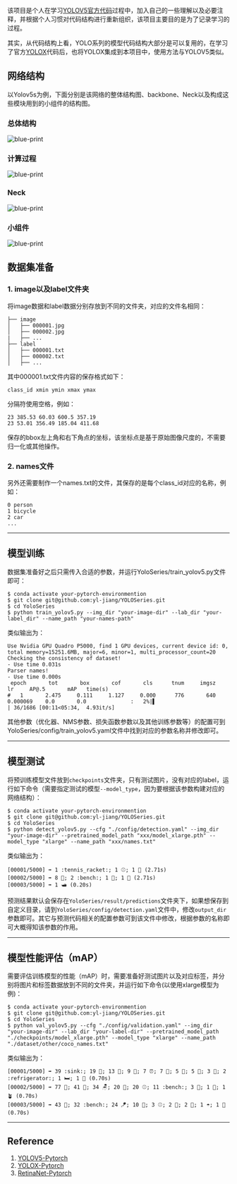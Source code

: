 该项目是个人在学习[YOLOV5官方代码](https://github.com/ultralytics/yolov5)过程中，加入自己的一些理解以及必要注释，并根据个人习惯对代码结构进行重新组织，该项目主要目的是为了记录学习的过程。

其实，从代码结构上看，YOLO系列的模型代码结构大部分是可以复用的，在学习了官方[YOLOX](https://github.com/Megvii-BaseDetection/YOLOX)代码后，也将YOLOX集成到本项目中，使用方法与YOLOV5类似。
## 网络结构
以Yolov5s为例，下面分别是该网络的整体结构图、backbone、Neck以及构成这些模块用到的小组件的结构图。
### 总体结构
![blue-print](https://github.com/yl-jiang/Yolov5/blob/main/figures/yolov5.svg)
### 计算过程
![blue-print](https://github.com/yl-jiang/Yolov5/blob/main/figures/detail.svg)
### Neck
![blue-print](https://github.com/yl-jiang/Yolov5/blob/main/figures/neck.png)
### 小组件
![blue-print](https://github.com/yl-jiang/Yolov5/blob/main/figures/detail2.svg)

## 数据集准备
### 1. image以及label文件夹
将image数据和label数据分别存放到不同的文件夹，对应的文件名相同：
```
├── image  
│   ├── 000001.jpg
│   ├── 000002.jpg
|   ├── ...
├── label
│   ├── 000001.txt
│   ├── 000002.txt
│   ├── ...
```
其中000001.txt文件内容的保存格式如下：
```
class_id xmin ymin xmax ymax
```
分隔符使用空格，例如：
```
23 385.53 60.03 600.5 357.19
23 53.01 356.49 185.04 411.68
```

保存的bbox左上角和右下角点的坐标，该坐标点是基于原始图像尺度的，不需要归一化或其他操作。

### 2. names文件
另外还需要制作一个names.txt的文件，其保存的是每个class_id对应的名称，例如：
```
0 person
1 bicycle
2 car
...
```
---
## 模型训练
数据集准备好之后只需传入合适的参数，并运行YoloSeries/train_yolov5.py文件即可：
```
$ conda activate your-pytorch-environmention
$ git clone git@github.com:yl-jiang/YOLOSeries.git
$ cd YoloSeries
$ python train_yolov5.py --img_dir "your-image-dir" --lab_dir "your-label_dir" --name_path "your-names-path"
```

类似输出为：
```
Use Nvidia GPU Quadro P5000, find 1 GPU devices, current device id: 0, total memory=15251.6MB, major=6, minor=1, multi_processor_count=20
Checking the consistency of dataset!
- Use time 0.031s
Parser names!
- Use time 0.000s
 epoch       tot       box       cof       cls      tnum     imgsz        lr     AP@.5       mAP   time(s)
#   1       2.475     0.111     1.127     0.000      776       640     0.000069    0.0       0.0              :   2%|▌                         | 36/1686 [00:11<05:34,  4.93it/s]
```

其他参数（优化器、NMS参数、损失函数参数以及其他训练参数等）的配置可到YoloSeries/config/train_yolov5.yaml文件中找到对应的参数名称并修改即可。

---
## 模型测试
将预训练模型文件放到```checkpoints```文件夹，只有测试图片，没有对应的label，运行如下命令（需要指定测试的模型```--model_type```，因为要根据该参数构建对应的网络结构）：
```
$ conda activate your-pytorch-environmention
$ git clone git@github.com:yl-jiang/YOLOSeries.git
$ cd YoloSeries
$ python detect_yolov5.py --cfg "./config/detection.yaml" --img_dir "your-image-dir" --pretrained_model_path "xxx/model_xlarge.pth" --model_type "xlarge" --name_path "xxx/names.txt"
```

类似输出为：
```
[00001/5000] ➡️ 1 :tennis_racket:; 1 ⚾; 1 🧑 (2.71s)
[00002/5000] ➡️ 8 🧑; 2 :bench:; 1 💼; 1 🚆 (2.71s)
[00003/5000] ➡️ 1 🛥 (0.20s)
```

预测结果默认会保存在```YoloSeries/result/predictions```文件夹下，如果想保存到自定义目录，请到```YoloSeries/config/detection.yaml```文件中，修改```output_dir```参数即可。其它与预测代码相关的配置参数可到该文件中修改，根据参数的名称即可大概得知该参数的作用。

---
## 模型性能评估（mAP）

需要评估训练模型的性能（mAP）时，需要准备好测试图片以及对应标签，并分别将图片和标签数据放到不同的文件夹，并运行如下命令(以使用xlarge模型为例)：
```
$ conda activate your-pytorch-environmention
$ git clone git@github.com:yl-jiang/YOLOSeries.git
$ cd YoloSeries
$ python val_yolov5.py --cfg "./config/validation.yaml" --img_dir "your-image-dir" --lab_dir "your-label-dir" --pretrained_model_path "./checkpoints/model_xlarge.pth" --model_type "xlarge" --name_path "./dataset/other/coco_names.txt"
```
类似输出为：
```
[00001/5000] ➡️ 39 :sink:; 19 🚽; 13 📱; 9 🍷; 7 ⏰; 7 👔; 5 🥤; 5 🧑; 3 🍼; 2 :refrigerator:; 1 🛏; 1 🏺 (0.70s)
[00002/5000] ➡️ 77 🧑; 41 🏏; 34 🪑; 20 🧤; 20 ⚾; 11 :bench:; 3 🚗; 1 🍼; 1 🪴 (0.70s)
[00003/5000] ➡️ 43 🧑; 32 :bench:; 24 🪁; 10 🚗; 3 ⚾; 2 🚦; 2 🥏; 1 ☂; 1 🚚 (0.70s)
```
---
## Reference
1. [YOLOV5-Pytorch](https://github.com/ultralytics/yolov5)
2. [YOLOX-Pytorch](https://github.com/Megvii-BaseDetection/YOLOX)
3. [RetinaNet-Pytorch](https://github.com/yhenon/pytorch-retinanet)